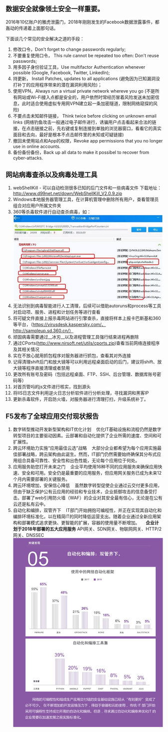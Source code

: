 
## 数据安全就像领土安全一样重要。
2016年10亿账户的雅虎泄露门，2018年刚刚发生的Facebook数据泄露事件，都轰动的传递着上面那句话。

下面谈几个常见的安全解决之道的手段：
1. 修改口令，Don't forget to change passwords regularly;
2. 不要重复使用口令， This rule cannot be repeated too often: Don't reuse passwords;
3. 用多因子身份验证工具，Use multifactor Authentication whenever possible (Google, Facebook, Twitter, LinkedIn);
4. 持更新， Install Patches, updates to all applications (避免因为已知漏洞没打补丁的应用程序带来的潜在漏洞利用风险)；
5. 使用VPN，Always run a virtual private network whereve you go (不是所有网站或Wi-Fi接入点都是安全的，用户依然时常经历冒着风险发送未加密信息，此时适合使用虚拟专用网VPN建立起一条加密隧道，限制网络窥探的风险)
6. 不要点击未知邮件链接， Think twice before clicking on unknown email links (网络钓鱼攻击一般通过电子邮件进行，诱骗用户点击看起来合法的链接，在点击链接之前，先右键或复制连接到单独的浏览器窗口，看看它的真实面目和去向，最好是根本不点击邮件里的未知或可疑链接)
7. 撤回未使用站点和App的权限，Revoke app permissions that you no longer use in online accounts. 
8. 备份备份备份，Back up all data to make it possibel to recover from cyber-attacks. 

## 网站病毒查杀以及病毒处理工具
1. webShellKill - 可以自动检测很多已知的后门文件和一些病毒文件 下载地址：http://www.d99net.net/down/WebShellKill_V2.0.9.zip 
2. Windows本地服务器管理工具，在计算机管理中删除所有用户，查看管理员组合对应用户所属文件夹
3. 360等杀毒软件进行自动查杀病毒，如： 
   ![alt text](https://github.com/bakerX/Diary/blob/master/images/virus.jpg)
4. 无法识别到病毒智能进行人工清理，后续可以借助autoruns和process等工具对启动项、服务、进程和计划任务等进行查看
5. 将可疑文件直接上报杀毒网站进行引擎查杀，直接将样本上报卡巴斯基和360等平台，（https://virusdesk.kaspersky.com/、http://sampleup.sd.360.cn/）
6. 顽固病毒需要通过__冰刃__以及进程管理工具强行结束进程再删除
7. 通过CPorts(http://www.nirsoft.net/utils/cports.zip)查看当前网络连接程序及其相关情况
8. 实在不放心就用抓包程序对服务器进行抓包，查看其对外连接
9. 记得清理shift后门和放大镜等可以利用远程桌面启动的后门，建议将shift、放大镜等程序直接清理或者禁用
10. 更改所有账号及密码（包括远程桌面、FTP、SSH、后台管理、数据库账号密码等）
11. 对首页管吗的js文件进行核实，找到源头
12. 将IIS日志文件利用逆火日志分析软件进行分析处理，寻找漏洞和黑客IP
13. 更新杀毒软件，开启防火墙，对服务器进行清理打扫，升级系统补丁。

##  F5发布了全球应用交付现状报告
01. 数字转型推动开发新型架构和IT优化计划
    优化IT基础设施和流程仍然是数字转型项目的主要驱动因素。云部署和自动化提供了企业所需的速度、空间和可扩展性。
02. 跨云环境助力实施“应用最佳云选”战略
    大部分企业都希望为每个应用实施最佳部署战略，跨云架构由此诞生。然而，IT部门仍然需要始终确保其分布式应用组合具备可靠性、安全性和出色性能，无论每个应用位于何处。
03. 应用服务助您打开未来之门
    企业平均使用16种不同的应用服务来确保应用快速、安全和可用。安全仍是最重要的应用服务，但应用网关服务已成为未来12个月内需要部署的关键服务。
04. 跨云环境增加，安保信心降低
    虽然数字转型促使企业通过云交付更多应用，但由于缺乏保护公有云应用的经验和专业技术，企业抵御攻击的信息备受打击。部署了web引用防火墙（WAF）的企业对其安全最有信心，无论是在公有云还是私有云中。
05. 自动化和编排，双管齐下
    IT部门开始拥抱可编程性，并正在实现其自动化和编排环境标准化，以在精简IT的同时降低运营支出。随着企业通过全新应用架构和部署模式追求更快、更智能的扩展，容器的使用量不断增加。
    
**企业计划于2018年部署的五大应用服务**
API网关、SDN网关、物联网网关、HTTP/2网关、DNSSEC
![alt text](https://github.com/bakerX/Diary/blob/master/images/prog2.jpg)
